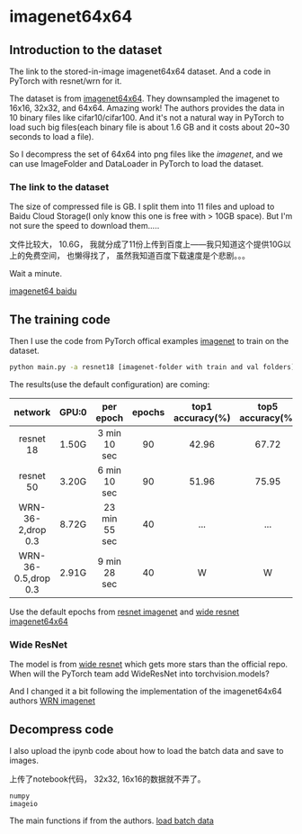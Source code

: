 # imagenet64x64

## Introduction to the dataset

The link to the stored-in-image imagenet64x64 dataset. And a code in PyTorch with resnet/wrn for it.

The dataset is from [imagenet64x64](https://github.com/PatrykChrabaszcz/Imagenet32_Scripts). They downsampled the imagenet to 16x16, 32x32, and 64x64. Amazing work! The authors provides the data in 10 binary files like cifar10/cifar100. And it's not a natural way in PyTorch to load such big files(each binary file is about 1.6 GB and it costs about 20~30 seconds to load a file).

So I decompress the set of 64x64 into png files like the *imagenet*, and we can use ImageFolder and DataLoader in PyTorch to load the dataset.

### The link to the dataset

The size of compressed file is GB. I split them into 11 files and upload to Baidu Cloud Storage(I only know this one is free with > 10GB space). But I'm not sure the speed to download them.....

文件比较大， 10.6G， 我就分成了11份上传到百度上——我只知道这个提供10G以上的免费空间， 也懒得找了， 虽然我知道百度下载速度是个悲剧。。。

Wait a minute.

[imagenet64 baidu](https://pan.baidu.com/s/1zjDMT14st8Ih4fqpIGbgXw)

## The training code

Then I use the code from PyTorch offical examples [imagenet](https://github.com/pytorch/examples/tree/master/imagenet) to train on the dataset.


```bash
python main.py -a resnet18 [imagenet-folder with train and val folders]
```


The results(use the default configuration) are coming:

| network              | GPU:0 |  per epoch    | epochs | top1 accuracy(%) | top5 accuracy(%) |
|:--------------------:|:-----:|:-------------:|:------:|:----------------:|:----------------:|
| resnet 18            | 1.50G |  3 min 10 sec |    90  |       42.96      |        67.72     |
| resnet 50            | 3.20G |  6 min 10 sec |    90  |       51.96      |        75.95     |
| WRN-36-2,drop 0.3    | 8.72G | 23 min 55 sec |    40  |       ...        |        ...       |
| WRN-36-0.5,drop 0.3  | 2.91G |  9 min 28 sec |    40  |       W        |        W       |

Use the default epochs from [resnet imagenet](https://github.com/pytorch/examples/tree/master/imagenet) and [wide resnet imagenet64x64](https://github.com/meliketoy/wide-resnet.pytorch)

### Wide ResNet

The model is from [wide resnet](https://github.com/meliketoy/wide-resnet.pytorch) which gets more stars than the official repo. When will the PyTorch team add WideResNet into torchvision.models?

And I changed it a bit following the implementation of the imagenet64x64 authors [WRN imagenet](https://github.com/PatrykChrabaszcz/Imagenet32_Scripts/blob/master/WRNs_imagenet.py)

## Decompress code

I also upload the ipynb code about how to load the batch data and save to images.

上传了notebook代码， 32x32, 16x16的数据就不弄了。

```
numpy
imageio
```

The main functions if from the authors. [load batch data](https://github.com/PatrykChrabaszcz/Imagenet32_Scripts/blob/master/WRNs_imagenet.py)


